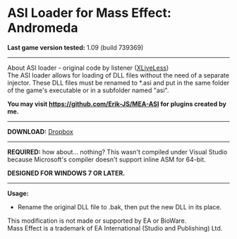# ASI Loader for Mass Effect: Andromeda

**Last game version tested:** 1.09 (build 739369)

-----------------------------------------------------------

About ASI loader - original code by listener ([XLiveLess](http://gtaforums.com/topic/388658-relgtaiv-xliveless/))<br />
The ASI loader allows for loading of DLL files without the need of a separate injector. These DLL files must be renamed to *.asi and put in the same folder of the game's executable or in a subfolder named "asi".

**You may visit https://github.com/Erik-JS/MEA-ASI for plugins created by me.**

-----------------------------------------------------------

**DOWNLOAD:** [Dropbox](https://www.dropbox.com/sh/lvo3oj0lzccoakk/AABVmZI0hzZxeIHfniBJ6V6na?dl=0)

-----------------------------------------------------------

**REQUIRED:** how about... nothing? This wasn't compiled under Visual Studio because Microsoft's compiler doesn't support inline ASM for 64-bit.

**DESIGNED FOR WINDOWS 7 OR LATER.**

-----------------------------------------------------------

**Usage:**<br />
- Rename the original DLL file to .bak, then put the new DLL in its place.

This modification is not made or supported by EA or BioWare.<br />
Mass Effect is a trademark of EA International (Studio and Publishing) Ltd.